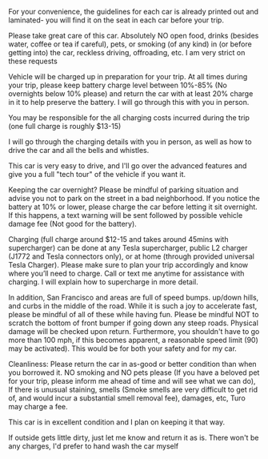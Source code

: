 For your convenience, the guidelines for each car is already printed out and laminated- you will find it on the seat in each car before your trip. 

Please take great care of this car. Absolutely NO open food, drinks (besides water, coffee or tea if careful), pets, or smoking (of any kind) in (or before getting into) the car, reckless driving, offroading, etc. I am very strict on these requests

Vehicle will be charged up in preparation for your trip. At all times during your trip, please keep battery charge level between 10%-85% (No overnights below 10% please) and return the car with at least 20% charge in it to help preserve the battery. I will go through this with you in person.

You may be responsible for the all charging costs incurred during the trip (one full charge is roughly $13-15) 

I will go through the charging details with you in person, as well as how to drive the car and all the bells and whistles. 

This car is very easy to drive, and I'll go over the advanced features and give you a full "tech tour" of the vehicle if you want it. 

Keeping the car overnight? Please be mindful of parking situation and advise you not to park on the street in a bad neighborhood. If you notice the battery at 10% or lower, please charge the car before letting it sit overnight. If this happens, a text warning will be sent followed by possible vehicle damage fee (Not good for the battery).    

Charging (full charge around $12-15 and takes around 45mins with supercharger) can be done at any Tesla supercharger, public L2 charger (J1772 and Tesla connectors only), or at home (through provided universal Tesla Charger). Please make sure to plan your trip accordingly and know where you’ll need to charge. Call or text me anytime for assistance with charging. I will explain how to supercharge in more detail.  

In addition, San Francisco and areas are full of speed bumps. up/down hills, and curbs in the middle of the road. While it is such a joy to accelerate fast, please be mindful of all of these while having fun. Please be mindful NOT to scratch the bottom of front bumper if going down any steep roads. Physical damage will be checked upon return. Furthermore, you shouldn't have to go more than 100 mph, if this becomes apparent, a reasonable speed limit (90) may be activated). This would be for both your safety and for my car.

Cleanliness: Please return the car in as-good or better condition than when you borrowed it. NO smoking and NO pets please (If you have a beloved pet for your trip, please inform me ahead of time and will see what we can do), If there is unusual staining, smells (Smoke smells are very difficult to get rid of, and would incur a substantial smell removal fee), damages, etc,  Turo may charge a fee. 

This car is in excellent condition and I plan on keeping it that way.

If outside gets little dirty, just let me know and return it as is. There won't be any charges, I'd prefer to hand wash the car myself

